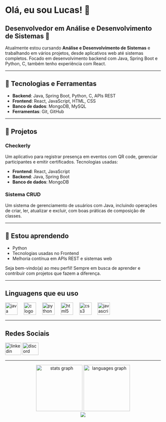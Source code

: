 # Olá, eu sou Lucas! 👋

## Desenvolvedor em Análise e Desenvolvimento de Sistemas 🚀
Atualmente estou cursando **Análise e Desenvolvimento de Sistemas** e trabalhando em vários projetos, desde aplicativos web até sistemas completos. Focado em desenvolvimento backend com Java, Spring Boot e Python, C, também tenho experiência com React.

---

## 🔧 Tecnologias e Ferramentas
- **Backend**: Java, Spring Boot, Python, C, APIs REST
- **Frontend**: React, JavaScript, HTML, CSS
- **Banco de dados**: MongoDB, MySQL
- **Ferramentas**: Git, GitHub

---

## 💼 Projetos
### Checkerly
Um aplicativo para registrar presença em eventos com QR code, gerenciar participantes e emitir certificados. Tecnologias usadas:
- **Frontend**: React, JavaScript
- **Backend**: Java, Spring Boot
- **Banco de dados**: MongoDB

### Sistema CRUD
Um sistema de gerenciamento de usuários com Java, incluindo operações de criar, ler, atualizar e excluir, com boas práticas de composição de classes.

---

## 🌱 Estou aprendendo
- Python
- Tecnologias usadas no Frontend
- Melhoria contínua em APIs REST e sistemas web

Seja bem-vindo(a) ao meu perfil! Sempre em busca de aprender e contribuir com projetos que fazem a diferença.

---

## Linguagens que eu uso
<div align="left">
  <img src="https://cdn.jsdelivr.net/gh/devicons/devicon/icons/java/java-original.svg" height="40" alt="java logo"  />
  <img width="12" />
  <img src="https://cdn.jsdelivr.net/gh/devicons/devicon/icons/c/c-original.svg" height="40" alt="c logo"  />
  <img width="12" />
  <img src="https://cdn.jsdelivr.net/gh/devicons/devicon/icons/python/python-original.svg" height="40" alt="python logo"  />
  <img width="12" />
  <img src="https://cdn.jsdelivr.net/gh/devicons/devicon/icons/html5/html5-original.svg" height="40" alt="html5 logo"  />
  <img width="12" />
  <img src="https://cdn.jsdelivr.net/gh/devicons/devicon/icons/css3/css3-original.svg" height="40" alt="css3 logo"  />
  <img width="12" />
  <img src="https://cdn.jsdelivr.net/gh/devicons/devicon/icons/javascript/javascript-original.svg" height="40" alt="javascript logo"  />
</div>

---

## Redes Sociais
<div align="left">
  <img src="https://raw.githubusercontent.com/maurodesouza/profile-readme-generator/master/src/assets/icons/social/linkedin/default.svg" width="52" height="40" alt="linkedin logo"  />
  <img src="https://raw.githubusercontent.com/maurodesouza/profile-readme-generator/master/src/assets/icons/social/discord/default.svg" width="52" height="40" alt="discord logo"  />
</div>

---
<div align="center">
  <img src="https://github-readme-stats.vercel.app/api?username=LuScaAndrade&hide_title=false&hide_rank=false&show_icons=true&include_all_commits=true&count_private=true&disable_animations=false&theme=dracula&locale=en&hide_border=false&order=1" height="150" alt="stats graph"  />
  <img src="https://github-readme-stats.vercel.app/api/top-langs?username=LuScaAndrade&locale=en&hide_title=false&layout=compact&card_width=320&langs_count=5&theme=dracula&hide_border=false&order=2" height="150" alt="languages graph"  />
</div>

<div align="center">
  <a href="https://visitcount.itsvg.in">
    <img src="https://visitcount.itsvg.in/api?id=LuScaAndrade&label=Profile%20Views&color=12&icon=0&pretty=true" />
  </a>
</div>
